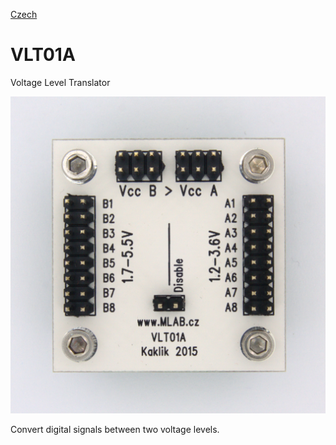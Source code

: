 
[Czech](./README.cs.md)
<!--- module --->
# VLT01A
<!--- Emodule --->

<!--- subtitle --->Voltage Level Translator<!--- Esubtitle --->

![VLT01A](DOC/SRC/img/VLT01A_Top_Big.jpg)

<!--- description --->Convert digital signals between two voltage levels. <!--- Edescription --->
            